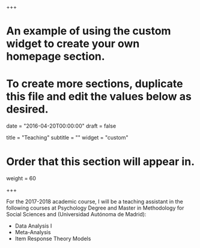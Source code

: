 +++
# An example of using the custom widget to create your own homepage section.
# To create more sections, duplicate this file and edit the values below as desired.

date = "2016-04-20T00:00:00"
draft = false

title = "Teaching"
subtitle = ""
widget = "custom"

# Order that this section will appear in.
weight = 60

+++

For the 2017-2018 academic course, I will be a teaching assistant in the following courses at Psychology Degree and Master in Methodology for Social Sciences and  (Universidad Autónoma de Madrid):

- Data Analysis I
- Meta-Analysis
- Item Response Theory Models

